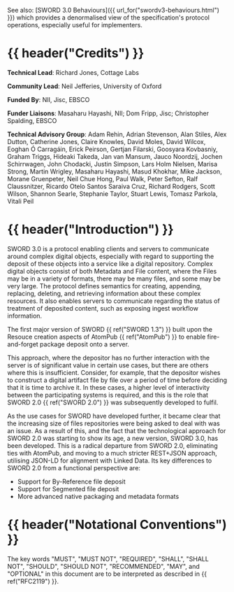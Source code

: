See also: [SWORD 3.0 Behaviours]({{ url_for("swordv3-behaviours.html") }}) which provides a denormalised view of the specification's
protocol operations, especially useful for implementers.


# {{ header("Credits") }}

**Technical Lead**: Richard Jones, Cottage Labs

**Community Lead**: Neil Jefferies, University of Oxford

**Funded By**: NII, Jisc, EBSCO

**Funder Liaisons**: Masaharu Hayashi, NII; Dom Fripp, Jisc; Christopher Spalding, EBSCO

**Technical Advisory Group**:
Adam Rehin, Adrian Stevenson, Alan Stiles, Alex Dutton, Catherine Jones, Claire Knowles, David Moles, David Wilcox, Eoghan &Oacute; Carrag&aacute;in, Erick Peirson, 
Gertjan Filarski, Goosyara Kovbasniy, Graham Triggs, Hideaki Takeda, Jan van Mansum, Jauco Noordzij, Jochen Schirrwagen, John Chodacki,
Justin Simpson, Lars Holm Nielsen, Marisa Strong, Martin Wrigley, Masaharu Hayashi, Masud Khokhar, Mike Jackson,
Morane Gruenpeter, Neil Chue Hong, Paul Walk, Peter Sefton, Ralf Claussnitzer, Ricardo Otelo Santos Saraiva Cruz, Richard Rodgers, 
Scott Wilson, Shannon Searle, Stephanie Taylor, Stuart Lewis, Tomasz Parkola, Vitali Peil

# {{ header("Introduction") }}

SWORD 3.0 is a protocol enabling clients and servers to communicate around complex digital objects, especially with regard to supporting the
deposit of these objects into a service like a digital repository.  Complex digital objects consist of both Metadata and File content, 
where the Files may be in a variety of formats, there may be many files, and some may be very large.  The protocol defines semantics for
creating, appending, replacing, deleting, and retrieving information about these complex resources.  It also enables servers to communicate
regarding the status of treatment of deposited content, such as exposing ingest workflow information.

The first major version of SWORD {{ ref("SWORD 1.3") }} built upon the Resouce creation aspects of AtomPub {{ ref("AtomPub") }} to enable 
fire-and-forget package deposit onto a server.

This approach, where the depositor has no further interaction with the server is of significant value in certain use cases, but there are 
others where this is insufficient. Consider, for example, that the depositor wishes to construct a digital artifact file by file over a 
period of time before deciding that it is time to archive it. In these cases, a higher level of interactivity between the participating 
systems is required, and this is the role that SWORD 2.0 {{ ref("SWORD 2.0") }} was subsequently developed to fulfil.

As the use cases for SWORD have developed further, it became clear that the increasing size of files repositories were being asked to deal
with was an issue.  As a result of this, and the fact that the technological approach for SWORD 2.0 was starting to show its age, a new
version, SWORD 3.0, has been developed.  This is a radical departure from SWORD 2.0, eliminating ties with AtomPub, and moving to a much
stricter REST+JSON approach, utilising JSON-LD for alignment with Linked Data.  Its key differences to SWORD 2.0 from a functional
perspective are:

* Support for By-Reference file deposit
* Support for Segmented file deposit
* More advanced native packaging and metadata formats


# {{ header("Notational Conventions") }}

The key words "MUST", "MUST NOT", "REQUIRED", "SHALL", "SHALL NOT", "SHOULD", "SHOULD NOT", "RECOMMENDED", "MAY", and "OPTIONAL" in this 
document are to be interpreted as described in {{ ref("RFC2119") }}.